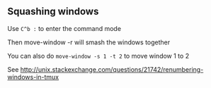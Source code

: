 ## Squashing windows

Use `C^b :` to enter the command mode

Then move-window -r will smash the windows together

You can also do `move-window -s 1 -t 2` to move window 1 to 2

See http://unix.stackexchange.com/questions/21742/renumbering-windows-in-tmux
